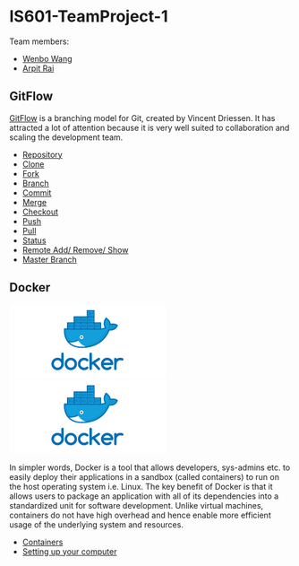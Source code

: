 # IS601-TeamProject-1

Team members: 

 - [Wenbo Wang](https://github.com/Woffee/)
 - [Arpit Rai](https://github.com/DanishBread/)


## GitFlow

[GitFlow](https://nvie.com/posts/a-successful-git-branching-model/) is a branching model for Git, created by Vincent Driessen. It has attracted a lot of attention because it is very well suited to collaboration and scaling the development team.

- [Repository](./gitflow/repository.md)
- [Clone](./gitflow/clone.md)
- [Fork](./gitflow/fork.md)
- [Branch](./gitflow/branching.md)
- [Commit](./gitflow/commit.md)
- [Merge](./gitflow/merging.md)
- [Checkout](./gitflow/checkout.md)
- [Push](./gitflow/push.md)
- [Pull](./gitflow/pull.md)
- [Status](./gitflow/status.md)
- [Remote Add/ Remove/ Show](./gitflow/remote_add,remove,show.md)
- [Master Branch](./gitflow/master_branch.md)

## Docker

![Docker-logo](docker/imgs/docker-logo.png)![Docker-logo](docker/imgs/docker-logo.png)

In simpler words, Docker is a tool that allows developers, sys-admins etc. to easily deploy their applications in a sandbox (called containers) to run on the host operating system i.e. Linux. The key benefit of Docker is that it allows users to package an application with all of its dependencies into a standardized unit for software development. Unlike virtual machines, containers do not have high overhead and hence enable more efficient usage of the underlying system and resources.

- [Containers](docker/containers.md)
- [Setting up your computer](docker/setting_up.md)